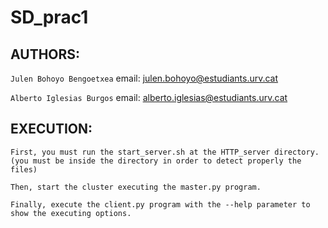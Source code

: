 # SD_prac1

## AUTHORS:
```Julen Bohoyo Bengoetxea``` email: julen.bohoyo@estudiants.urv.cat

```Alberto Iglesias Burgos``` email: alberto.iglesias@estudiants.urv.cat

## EXECUTION:

```First, you must run the start_server.sh at the HTTP_server directory. (you must be inside the directory in order to detect properly the files)```

```Then, start the cluster executing the master.py program.```

```Finally, execute the client.py program with the --help parameter to show the executing options.```
